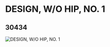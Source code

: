 # DESIGN, W/O HIP, NO. 1
## 30434
![DESIGN, W/O HIP, NO. 1](https://lc-www-live-s.legocdn.com/media/bricks/5/2/6186109.jpg)